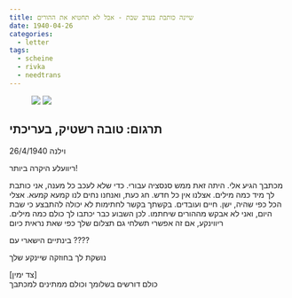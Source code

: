 ```yaml
---
title: שיינה כותבת בערב שבת - אבל לא תחטיא את ההורים
date: 1940-04-26
categories:
  - letter
tags:
  - scheine
  - rivka
  - needtrans
---
```


<figure class="half">
    <a  href="/pupko-papers/assets/images/1940-04-26-content.jpg">
    <img src="/pupko-papers/assets/images/1940-04-26-content.jpg"></a>
    <a  href="/pupko-papers/assets/images/1940-04-26-addresses.jpg">
    <img src="/pupko-papers/assets/images/1940-04-26-addresses.jpg"></a>
</figure>

## תרגום: טובה רשטיק, בעריכתי

וילנה 26/4/1940

ריוועלע היקרה ביותר!

מכתבך הגיע אלי. היתה זאת ממש סנסציה עבורי.
כדי שלא לעכב כל מענה, אני כותבת לך מיד כמה מילים.
אצלנו אין כל חדש. חג כעת, ואנחנו נחים לנו קמעא קמעא.
אצלי הכל כפי שהיה, ישן. חיים ועובדים.
בקשתך בקשר לחתימות לא יכולה להתבצע כי שבת היום,
ואני לא אבקש מההורים שיחתמו.
לכן השבוע כבר יכתבו לך כולם כמה מילים.
ריווינקע, אם זה אפשרי תשלחי גם תצלום שלך כפי שאת נראית כיום

בינתיים  הישארי עם ????

נושקת לך בחוזקה שיינקע שלך

[צד ימין]  
כולם דורשים בשלומך וכולם ממתינים למכתבך
